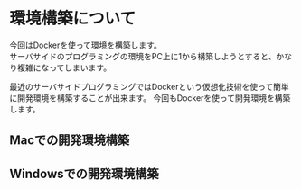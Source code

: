 # 環境構築について

今回は[Docker](https://www.docker.com/)を使って環境を構築します。  
サーバサイドのプログラミングの環境をPC上に1から構築しようとすると、かなり複雑になってしまいます。

最近のサーバサイドプログラミングではDockerという仮想化技術を使って簡単に開発環境を構築することが出来ます。
今回もDockerを使って開発環境を構築します。


## Macでの開発環境構築

## Windowsでの開発環境構築

